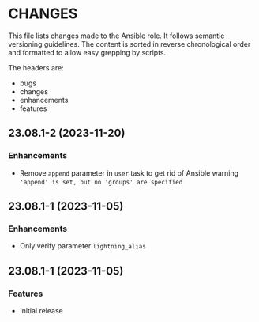 # CHANGES

This file lists changes made to the Ansible role. It follows semantic versioning
guidelines. The content is sorted in reverse chronological order and formatted
to allow easy grepping by scripts.

The headers are:
- bugs
- changes
- enhancements
- features

## 23.08.1-2 (2023-11-20)

### Enhancements

- Remove `append` parameter in `user` task to get rid of Ansible warning \
  `'append' is set, but no 'groups' are specified`

## 23.08.1-1 (2023-11-05)

### Enhancements

- Only verify parameter `lightning_alias`

## 23.08.1-1 (2023-11-05)

### Features

- Initial release
